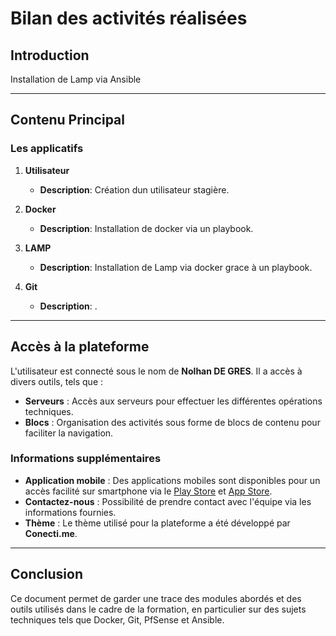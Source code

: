 # Bilan des activités réalisées

## Introduction

Installation de Lamp via Ansible

---

## Contenu Principal

### Les applicatifs

1. **Utilisateur**
   - **Description**: Création dun utilisateur stagière.
   
2. **Docker**
   - **Description**: Installation de docker via un playbook.
   
3. **LAMP**
   - **Description**: Installation de Lamp via docker grace à un playbook.

6. **Git**
   - **Description**: .


---

## Accès à la plateforme

L'utilisateur est connecté sous le nom de **Nolhan DE GRES**. Il a accès à divers outils, tels que :

- **Serveurs** : Accès aux serveurs pour effectuer les différentes opérations techniques.
- **Blocs** : Organisation des activités sous forme de blocs de contenu pour faciliter la navigation.

### Informations supplémentaires

- **Application mobile** : Des applications mobiles sont disponibles pour un accès facilité sur smartphone via le [Play Store](#) et [App Store](#).
- **Contactez-nous** : Possibilité de prendre contact avec l'équipe via les informations fournies.
- **Thème** : Le thème utilisé pour la plateforme a été développé par **Conecti.me**.

---

## Conclusion

Ce document permet de garder une trace des modules abordés et des outils utilisés dans le cadre de la formation, en particulier sur des sujets techniques tels que Docker, Git, PfSense et Ansible.
